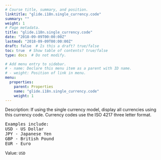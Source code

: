 ```yaml
---
# Course title, summary, and position.
linktitle: "glide.i18n.single_currency.code"
summary: ""
weight: 1
# Page metadata.
title: "glide.i18n.single_currency.code"
date: "2018-09-09T00:00:00Z"
lastmod: "2018-09-09T00:00:00Z"
draft: false  # Is this a draft? true/false
toc: true  # Show table of contents? true/false
type: docs  # Do not modify.

# Add menu entry to sidebar.
# - name: Declare this menu item as a parent with ID name.
# - weight: Position of link in menu.
menu:
  properties:
    parent: Properties
    name: "glide.i18n.single_currency.code"
    weight: 1
---
```


Description: If using the single currency model, display all currencies using this currency code. Currency codes use the ISO 4217 three letter format. 
<pre>
Examples include:
USD - US Dollar
JPY - Japanese Yen
GBP - British Pound
EUR - Euro
</pre>


Value: `USD`